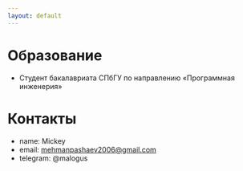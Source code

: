 ```yaml
---
layout: default
---
```


# Образование
- Студент бакалавриата СПбГУ по направлению «Программная инженерия»

# Контакты
- name: Mickey
- email: mehmanpashaev2006@gmail.com
- telegram: @malogus
